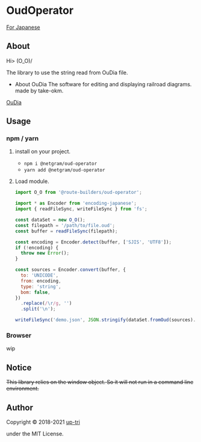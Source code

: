 # OudOperator

[For Japanese](README-ja.md)

## About

Hi> \(O_O)/

The library to use the string read from OuDia file.

- About OuDia
  The software for editing and displaying railroad diagrams.
  made by take-okm.

[OuDia](http://take-okm.a.la9.jp/oudia/)

## Usage

### npm / yarn

1.  install on your project.

    - `npm i @netgram/oud-operator`
    - `yarn add @netgram/oud-operator`

2.  Load module.

    ```js
    import O_O from '@route-builders/oud-operator';

    import * as Encoder from 'encoding-japanese';
    import { readFileSync, writeFileSync } from 'fs';

    const dataSet = new O_O();
    const filepath = '/path/to/file.oud';
    const buffer = readFileSync(filepath);

    const encoding = Encoder.detect(buffer, ['SJIS', 'UTF8']);
    if (!encoding) {
      throw new Error();
    }

    const sources = Encoder.convert(buffer, {
      to: 'UNICODE',
      from: encoding,
      type: 'string',
      bom: false,
    })
      .replace(/\r/g, '')
      .split('\n');

    writeFileSync('demo.json', JSON.stringify(dataSet.fromOud(sources).toJSON()));
    ```

### Browser

wip

## Notice

~~This library relies on the window object. So it will not run in a command line environment.~~

## Author

Copyright &copy; 2018-2021 [up-tri](https://github.com/up-tri/)

under the MIT License.
